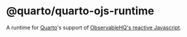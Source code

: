 # @quarto/quarto-ojs-runtime

A runtime for [Quarto](https://quarto.org)'s support of [ObservableHQ's reactive Javascript](https://observablehq.com).

